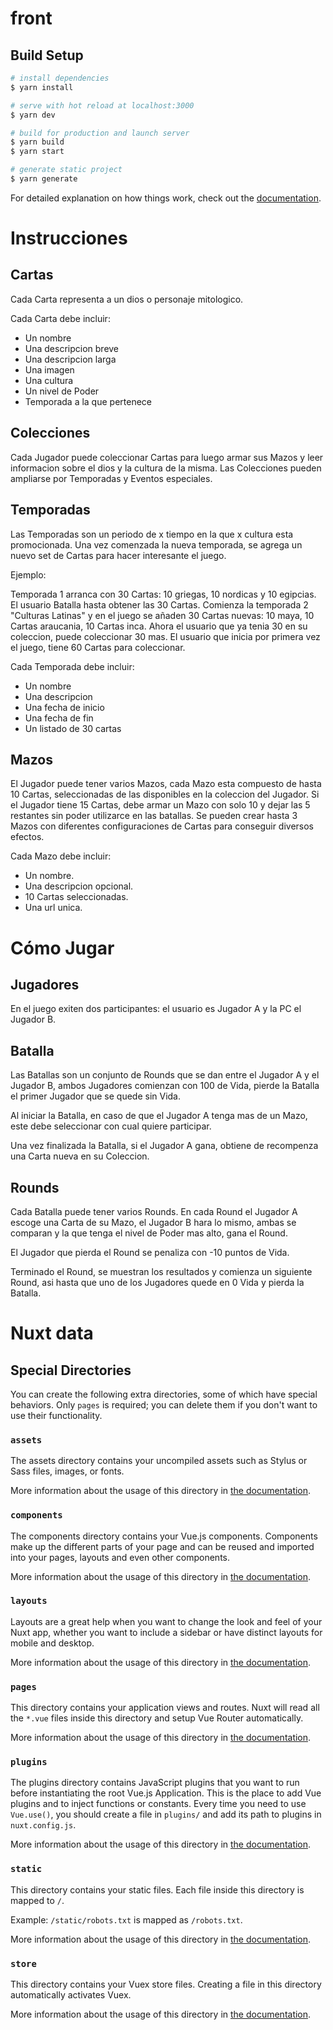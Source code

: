 # front

## Build Setup

```bash
# install dependencies
$ yarn install

# serve with hot reload at localhost:3000
$ yarn dev

# build for production and launch server
$ yarn build
$ yarn start

# generate static project
$ yarn generate
```

For detailed explanation on how things work, check out the [documentation](https://nuxtjs.org).

# Instrucciones

## Cartas

Cada Carta representa a un dios o personaje mitologico.

Cada Carta debe incluir:

- Un nombre
- Una descripcion breve
- Una descripcion larga
- Una imagen
- Una cultura
- Un nivel de Poder
- Temporada a la que pertenece

## Colecciones

Cada Jugador puede coleccionar Cartas para luego armar sus Mazos y leer informacion sobre el dios y la cultura de la misma.
Las Colecciones pueden ampliarse por Temporadas y Eventos especiales.

## Temporadas

Las Temporadas son un periodo de x tiempo en la que x cultura esta promocionada. Una vez comenzada la nueva temporada, se agrega un nuevo set de Cartas para hacer interesante el juego.

Ejemplo:

Temporada 1 arranca con 30 Cartas: 10 griegas, 10 nordicas y 10 egipcias.
El usuario Batalla hasta obtener las 30 Cartas.
Comienza la temporada 2 "Culturas Latinas" y en el juego se añaden 30 Cartas nuevas: 10 maya, 10 Cartas araucania, 10 Cartas inca.
Ahora el usuario que ya tenia 30 en su coleccion, puede coleccionar 30 mas. El usuario que inicia por primera vez el juego, tiene 60 Cartas para coleccionar.

Cada Temporada debe incluir:

- Un nombre
- Una descripcion
- Una fecha de inicio
- Una fecha de fin
- Un listado de 30 cartas

## Mazos

El Jugador puede tener varios Mazos, cada Mazo esta compuesto de hasta 10 Cartas, seleccionadas de las disponibles en la coleccion del Jugador.
Si el Jugador tiene 15 Cartas, debe armar un Mazo con solo 10 y dejar las 5 restantes sin poder utilizarce en las batallas.
Se pueden crear hasta 3 Mazos con diferentes configuraciones de Cartas para conseguir diversos efectos.

Cada Mazo debe incluir:

- Un nombre.
- Una descripcion opcional.
- 10 Cartas seleccionadas.
- Una url unica.

# Cómo Jugar

## Jugadores

En el juego exiten dos participantes: el usuario es Jugador A y la PC el Jugador B.

## Batalla

Las Batallas son un conjunto de Rounds que se dan entre el Jugador A y el Jugador B, ambos Jugadores comienzan con 100 de Vida, pierde la Batalla el primer Jugador que se quede sin Vida.

Al iniciar la Batalla, en caso de que el Jugador A tenga mas de un Mazo, este debe seleccionar con cual quiere participar.

Una vez finalizada la Batalla, si el Jugador A gana, obtiene de recompenza una Carta nueva en su Coleccion.

## Rounds

Cada Batalla puede tener varios Rounds. En cada Round el Jugador A escoge una Carta de su Mazo, el Jugador B hara lo mismo, ambas se comparan y la que tenga el nivel de Poder mas alto, gana el Round.

El Jugador que pierda el Round se penaliza con -10 puntos de Vida.

Terminado el Round, se muestran los resultados y comienza un siguiente Round, asi hasta que uno de los Jugadores quede en 0 Vida y pierda la Batalla.


# Nuxt data


## Special Directories

You can create the following extra directories, some of which have special behaviors. Only `pages` is required; you can delete them if you don't want to use their functionality.

### `assets`

The assets directory contains your uncompiled assets such as Stylus or Sass files, images, or fonts.

More information about the usage of this directory in [the documentation](https://nuxtjs.org/docs/2.x/directory-structure/assets).

### `components`

The components directory contains your Vue.js components. Components make up the different parts of your page and can be reused and imported into your pages, layouts and even other components.

More information about the usage of this directory in [the documentation](https://nuxtjs.org/docs/2.x/directory-structure/components).

### `layouts`

Layouts are a great help when you want to change the look and feel of your Nuxt app, whether you want to include a sidebar or have distinct layouts for mobile and desktop.

More information about the usage of this directory in [the documentation](https://nuxtjs.org/docs/2.x/directory-structure/layouts).


### `pages`

This directory contains your application views and routes. Nuxt will read all the `*.vue` files inside this directory and setup Vue Router automatically.

More information about the usage of this directory in [the documentation](https://nuxtjs.org/docs/2.x/get-started/routing).

### `plugins`

The plugins directory contains JavaScript plugins that you want to run before instantiating the root Vue.js Application. This is the place to add Vue plugins and to inject functions or constants. Every time you need to use `Vue.use()`, you should create a file in `plugins/` and add its path to plugins in `nuxt.config.js`.

More information about the usage of this directory in [the documentation](https://nuxtjs.org/docs/2.x/directory-structure/plugins).

### `static`

This directory contains your static files. Each file inside this directory is mapped to `/`.

Example: `/static/robots.txt` is mapped as `/robots.txt`.

More information about the usage of this directory in [the documentation](https://nuxtjs.org/docs/2.x/directory-structure/static).

### `store`

This directory contains your Vuex store files. Creating a file in this directory automatically activates Vuex.

More information about the usage of this directory in [the documentation](https://nuxtjs.org/docs/2.x/directory-structure/store).
